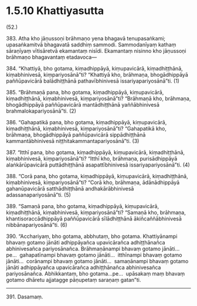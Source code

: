 

# 1.5.10 Khattiyasutta




(52.)

383\. Atha kho jāṇussoṇi brāhmaṇo yena bhagavā tenupasaṅkami; upasaṅkamitvā bhagavatā saddhiṃ sammodi. Sammodanīyaṃ kathaṃ sāraṇīyaṃ vītisāretvā ekamantaṃ nisīdi. Ekamantaṃ nisinno kho jāṇussoṇi brāhmaṇo bhagavantaṃ etadavoca—

384\. “Khattiyā, bho gotama, kiṃadhippāyā, kiṃupavicārā, kiṃadhiṭṭhānā, kiṃabhinivesā, kiṃpariyosānā”ti? “Khattiyā kho, brāhmaṇa, bhogādhippāyā paññūpavicārā balādhiṭṭhānā pathavībhinivesā issariyapariyosānā”ti. (1)

385\. “Brāhmaṇā pana, bho gotama, kiṃadhippāyā, kiṃupavicārā, kiṃadhiṭṭhānā, kiṃabhinivesā, kiṃpariyosānā”ti? “Brāhmaṇā kho, brāhmaṇa, bhogādhippāyā paññūpavicārā mantādhiṭṭhānā yaññābhinivesā brahmalokapariyosānā”ti. (2)

386\. “Gahapatikā pana, bho gotama, kiṃadhippāyā, kiṃupavicārā, kiṃadhiṭṭhānā, kiṃabhinivesā, kiṃpariyosānā”ti? “Gahapatikā kho, brāhmaṇa, bhogādhippāyā paññūpavicārā sippādhiṭṭhānā kammantābhinivesā niṭṭhitakammantapariyosānā”ti. (3)

387\. “Itthī pana, bho gotama, kiṃadhippāyā, kiṃupavicārā, kiṃadhiṭṭhānā, kiṃabhinivesā, kiṃpariyosānā”ti? “Itthī kho, brāhmaṇa, purisādhippāyā alaṅkārūpavicārā puttādhiṭṭhānā asapattībhinivesā issariyapariyosānā”ti. (4)

388\. “Corā pana, bho gotama, kiṃadhippāyā, kiṃupavicārā, kiṃadhiṭṭhānā, kiṃabhinivesā, kiṃpariyosānā”ti? “Corā kho, brāhmaṇa, ādānādhippāyā gahanūpavicārā satthādhiṭṭhānā andhakārābhinivesā adassanapariyosānā”ti. (5)

389\. “Samaṇā pana, bho gotama, kiṃadhippāyā, kiṃupavicārā, kiṃadhiṭṭhānā, kiṃabhinivesā, kiṃpariyosānā”ti? “Samaṇā kho, brāhmaṇa, khantisoraccādhippāyā paññūpavicārā sīlādhiṭṭhānā ākiñcaññābhinivesā nibbānapariyosānā”ti. (6)

390\. “Acchariyaṃ, bho gotama, abbhutaṃ, bho gotama. Khattiyānampi bhavaṃ gotamo jānāti adhippāyañca upavicārañca adhiṭṭhānañca abhinivesañca pariyosānañca. Brāhmaṇānampi bhavaṃ gotamo jānāti…pe…  gahapatīnampi bhavaṃ gotamo jānāti…  itthīnampi bhavaṃ gotamo jānāti…  corānampi bhavaṃ gotamo jānāti…  samaṇānampi bhavaṃ gotamo jānāti adhippāyañca upavicārañca adhiṭṭhānañca abhinivesañca pariyosānañca. Abhikkantaṃ, bho gotama…pe…  upāsakaṃ maṃ bhavaṃ gotamo dhāretu ajjatagge pāṇupetaṃ saraṇaṃ gatan”ti.

---

391\. Dasamaṃ.





